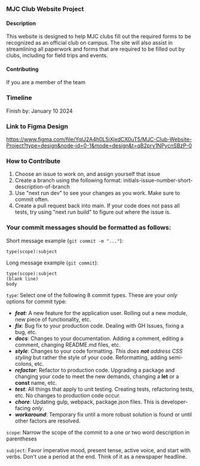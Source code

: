 ### MJC Club Website Project

#### Description

This website is designed to help MJC clubs fill out the required forms to be recognized as an official club on campus. The site will also assist in streamlining all paperwork and forms that are required to be filled out by clubs, including for field trips and events.

#### Contributing
If you are a member of the team

### Timeline

Finish by: January 10 2024

### Link to Figma Design
https://www.figma.com/file/YqlJ2A4h0L5iXjxdCX0uT5/MJC-Club-Website-Project?type=design&node-id=0-1&mode=design&t=qB2prv1NPycnSBzP-0

### How to Contribute
1. Choose an issue to work on, and assign yourself that issue
2. Create a branch using the following format: initials-issue-number-short-description-of-branch
3. Use "next run dev" to see your changes as you work.  Make sure to commit often.
4. Create a pull request back into main. If your code does not pass all tests, try using "next run build" to figure out where the issue is.

### Your commit messages should be formatted as follows:

Short message example (`git commit -m "..."`):

`type(scope):subject`

Long message example (`git commit`):
```
type(scope):subject
(blank line)
body
```

`type`: Select one of the following 8 commit types. These are your _only_ options for commit type:

- **_feat_**: A new feature for the application user. Rolling out a new module, new piece of functionality, etc.
- **_fix_**: Bug fix to your production code. Dealing with GH Issues, fixing a bug, etc.
- **_docs_**: Changes to your documentation. Adding a comment, editing a comment, changing README.md files, etc.
- **_style_**: Changes to your code formatting. _This does **not** address CSS styling_ but rather the style of your code. Reformatting, adding semi-colons, etc.
- **_refactor_**: Refactor to production code. Upgrading a package and changing your code to meet the new demands, changing a **let** or a **const** name, etc.
- **_test_**: All things that apply to unit testing. Creating tests, refactoring tests, etc. No changes to production code occur.
- **_chore_**: Updating gulp, webpack, package.json files. This is developer-facing _only_.
- **_workaround_**: Temporary fix until a more robust solution is found or until other factors are resolved.

`scope`: Narrow the scope of the commit to a one or two word description in parentheses

`subject`: Favor imperative mood, present tense, active voice, and start with verbs. Don't use a period at the end. Think of it as a newspaper headline.
